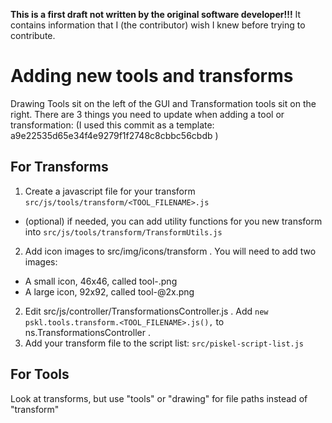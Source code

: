 **This is a first draft not written by the original software developer!!!**
It contains information that I (the contributor) wish I knew before trying to contribute.

# Adding new tools and transforms
Drawing Tools sit on the left of the GUI and Transformation tools sit on the right. There are 3 things you need to update when adding a tool or transformation: (I used this commit as a template: a9e22535d65e34f4e9279f1f2748c8cbbc56cbdb )

## For Transforms

1. Create a javascript file for your transform `src/js/tools/transform/<TOOL_FILENAME>.js`
  - (optional) if needed, you can add utility functions for you new transform into `src/js/tools/transform/TransformUtils.js`
2.  Add icon images to src/img/icons/transform . You will need to add two images:
  - A small icon, 46x46, called tool-<TOOLNAME>.png
  - A large icon, 92x92, called tool-<TOOLNAME>@2x.png
2. Edit src/js/controller/TransformationsController.js . Add `new pskl.tools.transform.<TOOL_FILENAME>.js(),` to   ns.TransformationsController  .
3. Add your transform file to the script list: `src/piskel-script-list.js`
    

## For Tools
Look at transforms, but use "tools" or "drawing" for file paths instead of "transform"